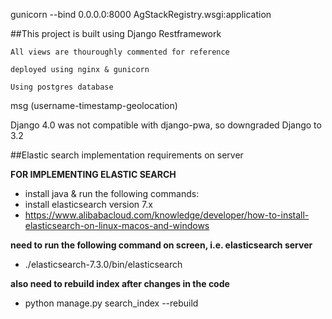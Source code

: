 
gunicorn --bind 0.0.0.0:8000 AgStackRegistry.wsgi:application


##This project is built using Django Restframework 


```
All views are thouroughly commented for reference 
```

```
deployed using nginx & gunicorn
```

```
Using postgres database
```




msg (username-timestamp-geolocation)



Django 4.0 was not compatible with django-pwa, so downgraded Django to 3.2


##Elastic search implementation requirements on server

**FOR IMPLEMENTING ELASTIC SEARCH**
-   install java & run the following commands:
-   install elasticsearch version 7.x
-   https://www.alibabacloud.com/knowledge/developer/how-to-install-elasticsearch-on-linux-macos-and-windows


**need to run the following command on screen, i.e. elasticsearch server**
-   ./elasticsearch-7.3.0/bin/elasticsearch
    
**also need to rebuild index after changes in the code**
-   python manage.py search_index --rebuild  
